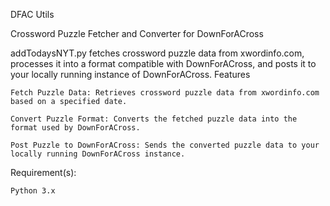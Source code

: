DFAC Utils

Crossword Puzzle Fetcher and Converter for DownForACross

addTodaysNYT.py fetches crossword puzzle data from xwordinfo.com, processes it into a format compatible with DownForACross, and posts it to your locally running instance of DownForACross.
Features

    Fetch Puzzle Data: Retrieves crossword puzzle data from xwordinfo.com based on a specified date.

    Convert Puzzle Format: Converts the fetched puzzle data into the format used by DownForACross.

    Post Puzzle to DownForACross: Sends the converted puzzle data to your locally running DownForACross instance.

Requirement(s):

    Python 3.x
